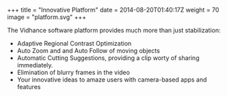 +++
title = "Innovative Platform"
date = 2014-08-20T01:40:17Z
weight = 70
image = "platform.svg"
+++

The Vidhance software platform provides much more than just stabilization:

- Adaptive Regional Contrast Optimization
- Auto Zoom and and Auto Follow of moving objects
- Automatic Cutting Suggestions, providing a clip worty of sharing immediately.
- Elimination of blurry frames in the video
- Your innovative ideas to amaze users with camera-based apps and features
